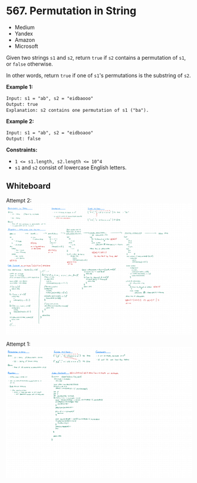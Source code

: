 # 567. Permutation in String
- Medium
- Yandex
- Amazon
- Microsoft

Given two strings `s1` and `s2`, return `true` if `s2` contains a permutation of
`s1`, or `false` otherwise.

In other words, return `true` if one of `s1`'s permutations is the substring of
`s2`.

**Example 1:**
```
Input: s1 = "ab", s2 = "eidbaooo"
Output: true
Explanation: s2 contains one permutation of s1 ("ba").
```

**Example 2:**
```
Input: s1 = "ab", s2 = "eidboaoo"
Output: false
```

**Constraints:**
- `1 <= s1.length, s2.length <= 10^4`
- `s1` and `s2` consist of lowercase English letters.

## Whiteboard
Attempt 2:
![Whiteboard Image 02][whiteboard-image-02]

Attempt 1:
![Whiteboard Image 01][whiteboard-image-01]

<!-- Refs -->
[whiteboard-image-01]: whiteboard-01.jpg
[whiteboard-image-02]: whiteboard-02.jpg

